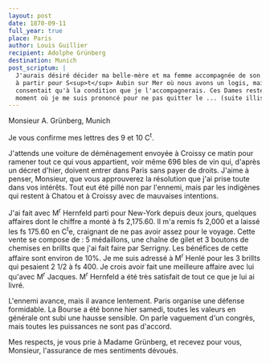 ```yaml
---
layout: post
date: 1870-09-11
full_year: true
place: Paris
author: Louis Guillier
recipient: Adolphe Grünberg
destination: Munich
post_scriptum: |
  J'aurais désiré décider ma belle-mère et ma femme accompagnée de son fils
  à partir pour S<sup>t</sup> Aubin sur Mer où nous avons un logis, mais Clara n'y
  consentait qu'à la condition que je l'accompagnerais. Ces Dames restent, du
  moment où je me suis prononcé pour ne pas quitter le ... (suite illisible)
---
```


Monsieur A. Grünberg, Munich


Je vous confirme mes lettres des 9 et 10 C<sup>t</sup>.

J'attends une voiture de déménagement envoyée à Croissy ce matin pour ramener
tout ce qui vous appartient, voir même 696 bles de vin qui, d'après un décret
d'hier, doivent entrer dans Paris sans payer de droits. J'aime à penser,
Monsieur, que vous approuverez la résolution que j'ai prise toute dans vos
intérêts. Tout eut été pillé non par l'ennemi, mais par les indigènes qui
restent à Chatou et à Croissy avec de mauvaises intentions.

J'ai fait avec M<sup>r</sup> Hernfeld parti pour New-York depuis deux jours, quelques
affaires dont le chiffre a monté à fs 2,175.60. Il m'a remis fs 2,000 et
a laissé les fs 175.60 en C<sup>t</sup>e, craignant de ne pas avoir assez pour le voyage.
Cette vente se compose de : 5 médaillons, une chaîne de gilet et 3 boutons de
chemises en brillts que j'ai fait faire par Serrigny. Les bénéfices de cette
affaire sont environ de 10%. Je me suis adressé à M<sup>r</sup> Henlé pour les 3 brillts
qui pesaient 2 1/2 à fs 400. Je crois avoir fait une meilleure affaire avec lui
qu'avec M<sup>r</sup> Jacques. M<sup>r</sup> Hernfeld a été très satisfait de tout ce que je lui ai
livré.

L'ennemi avance, mais il avance lentement. Paris organise une défense
formidable. La Bourse a été bonne hier samedi, toutes les valeurs en générale
ont subi une hausse sensible. On parle vaguement d'un congrès, mais toutes les
puissances ne sont pas d'accord.

Mes respects, je vous prie à Madame Grünberg, et recevez pour vous, Monsieur,
l'assurance de mes sentiments dévoués.
